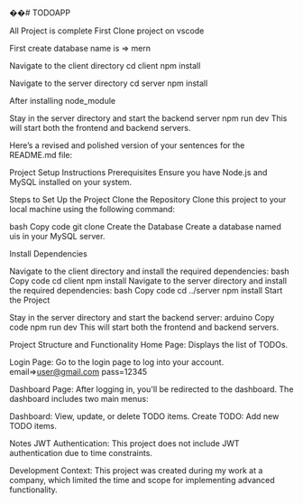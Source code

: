 ��#   T O D O A P P 


All Project is complete 
First Clone project on vscode 


 First create database name is => mern
 
Navigate to the client directory
cd client
npm install

Navigate to the server directory
cd server
npm install

After installing node_module 

Stay in the server directory and start the backend server
npm run dev
This will start both the frontend and backend servers.



Here’s a revised and polished version of your sentences for the README.md file:

Project Setup Instructions
Prerequisites
Ensure you have Node.js and MySQL installed on your system.

Steps to Set Up the Project
Clone the Repository
Clone this project to your local machine using the following command:

bash
Copy code
git clone <repository-url>
Create the Database
Create a database named uis in your MySQL server.

Install Dependencies

Navigate to the client directory and install the required dependencies:
bash
Copy code
cd client
npm install
Navigate to the server directory and install the required dependencies:
bash
Copy code
cd ../server
npm install
Start the Project

Stay in the server directory and start the backend server:
arduino
Copy code
npm run dev
This will start both the frontend and backend servers.


Project Structure and Functionality
Home Page:
Displays the list of TODOs.

Login Page:
Go to the login page to log into your account. email=>user@gmail.com pass=12345

Dashboard Page:
After logging in, you'll be redirected to the dashboard. The dashboard includes two main menus:

Dashboard: 
View, update, or delete TODO items.
Create TODO:
Add new TODO items.

Notes
JWT Authentication:
This project does not include JWT authentication due to time constraints.

Development Context:
This project was created during my work at a company, which limited the time and scope for implementing advanced functionality.



 
 
